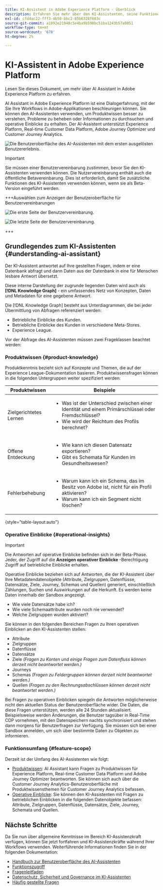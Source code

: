 ```yaml
---
title: KI-Assistent in Adobe Experience Platform - Überblick
description: Erfahren Sie mehr über den KI-Assistenten, seine Funktionen und Anwendungsbeispiele sowie darüber, wie Sie damit Ihren Workflow mit Adobe Experience Platform und Real-time Customer Data Platform beschleunigen können.
exl-id: cfd4ac22-fff3-4b50-bbc2-85b6328f603c
source-git-commit: a1092e21940c5e4ba9b598bc51ba1243b57a0051
workflow-type: tm+mt
source-wordcount: '678'
ht-degree: 2%

---
```


# KI-Assistent in Adobe Experience Platform

Lesen Sie dieses Dokument, um mehr über AI Assistant in Adobe Experience Platform zu erfahren.

AI Assistant in Adobe Experience Platform ist eine Dialogerfahrung, mit der Sie Ihre Workflows in Adobe-Applikationen beschleunigen können. Sie können den AI-Assistenten verwenden, um Produktwissen besser zu verstehen, Probleme zu beheben oder Informationen zu durchsuchen und operative Einblicke zu erhalten. Der AI-Assistent unterstützt Experience Platform, Real-time Customer Data Platform, Adobe Journey Optimizer und Customer Journey Analytics.

![Die Benutzeroberfläche des AI-Assistenten mit dem ersten ausgelösten Benutzererlebnis.](./images/blank.png)

>[!IMPORTANT]
>
>Sie müssen einer Benutzervereinbarung zustimmen, bevor Sie den KI-Assistenten verwenden können. Die Nutzervereinbarung enthält auch die öffentliche Betavereinbarung. Dies ist erforderlich, damit Sie zusätzliche Funktionen des KI-Assistenten verwenden können, wenn sie als Beta-Version eingeführt werden.

+++Auswählen zum Anzeigen der Benutzeroberfläche für Benutzervereinbarungen

![Die erste Seite der Benutzervereinbarung.](./images/user-agreement-1.png)

![Die letzte Seite der Benutzervereinbarung.](./images/user-agreement-2.png)

+++

## Grundlegendes zum KI-Assistenten {#understanding-ai-assistant}

Der KI-Assistent antwortet auf Ihre gestellten Fragen, indem er eine Datenbank abfragt und dann Daten aus der Datenbank in eine für Menschen lesbare Antwort übersetzt.

Diese interne Darstellung der zugrunde liegenden Daten wird auch als **[!DNL Knowledge Graph]** - ein umfassendes Netz von Konzepten, Daten und Metadaten für eine gegebene Antwort.

Die [!DNL Knowledge Graph] besteht aus Unterdiagrammen, die bei jeder Übermittlung von Abfragen referenziert werden:

* Betriebliche Einblicke des Kunden.
* Betriebliche Einblicke des Kunden in verschiedene Meta-Stores.
* Experience League.

Vor der Abfrage des AI-Assistenten müssen zwei Frageklassen beachtet werden:

### Produktwissen {#product-knowledge}

Produktkenntnis bezieht sich auf Konzepte und Themen, die auf der Experience League-Dokumentation basieren. Produktwissensfragen können in die folgenden Untergruppen weiter spezifiziert werden:

| Produktwissen | Beispiele |
| --- | --- |
| Zielgerichtetes Lernen | <ul><li>Was ist der Unterschied zwischen einer Identität und einem Primärschlüssel oder Fremdschlüssel?</li><li>Wie wird der Reichtum des Profils berechnet?</li></ul> |
| Offene Entdeckung | <ul><li>Wie kann ich diesen Datensatz exportieren?</li><li>Gibt es Schemata für Kunden im Gesundheitswesen?</li></ul> |
| Fehlerbehebung | <ul><li>Warum kann ich ein Schema, das im Besitz von Adobe ist, nicht für ein Profil aktivieren?</li><li>Warum kann ich ein Segment nicht löschen?</li></ul> |

{style="table-layout:auto"}

### Operative Einblicke {#operational-insights}

>[!IMPORTANT]
>
>Die Antworten auf operative Einblicke befinden sich in der Beta-Phase. Jeder, der Zugriff auf die **Anzeigen operativer Einblicke** -Berechtigung Zugriff auf betriebliche Einblicke erhalten.

Operative Einblicke beziehen sich auf Antworten, die der KI-Assistent über Ihre Metadatendatenobjekte (Attribute, Zielgruppen, Datenflüsse, Datensätze, Ziele, Journey, Schemas und Quellen) generiert, einschließlich Zählungen, Suchen und Auswirkungen auf die Herkunft. Es werden keine Daten innerhalb der Sandbox angezeigt.

* Wie viele Datensätze habe ich?
* Wie viele Schemaattribute wurden noch nie verwendet?
* Welche Zielgruppen wurden aktiviert?

Sie können in den folgenden Bereichen Fragen zu Ihren operativen Einblicken an den KI-Assistenten stellen:

* Attribute
* Zielgruppen
* Datenflüsse
* Datensätze
* Ziele _(Fragen zu Konten und einige Fragen zum Datenfluss können derzeit nicht beantwortet werden.)_
* Journeys
* Schemas _(Fragen zu Feldergruppen können derzeit nicht beantwortet werden.)_
* Quellen _(Fragen zu den Rechnungsabschlüssen können derzeit nicht beantwortet werden.)_

Bei Fragen zu operativen Einblicken spiegeln die Antworten möglicherweise nicht den aktuellen Status der Benutzeroberfläche wider. Die Daten, die diese Fragen unterstützen, werden alle 24 Stunden aktualisiert. Beispielsweise werden Änderungen, die Benutzer tagsüber in Real-Time CDP vornehmen, mit den Datenspeichern nachts synchronisiert und stehen dann morgens für Benutzerfragen zur Verfügung. Sie müssen sich bei einer Sandbox anmelden, um sich über bestimmte Daten zu Objekten zu informieren.

### Funktionsumfang {#feature-scope}

Derzeit ist der Umfang des AI-Assistenten wie folgt:

* [Produktwissen](./home.md#product-knowledge): AI Assistant kann Fragen zu Produktwissen für Experience Platform, Real-time Customer Data Platform und Adobe Journey Optimizer beantworten. Sie können sich auch über die Customer Journey Analytics-Benutzeroberfläche mit Produktwissensthemen für Customer Journey Analytics befassen.
* [Operative Einblicke](./home.md#operational-insights): Sie können den KI-Assistenten mit Fragen zu betrieblichen Einblicken in die folgenden Datenobjekte befassen: Attribute, Zielgruppen, Datenflüsse, Datensätze, Ziele, Journey, Schemata und Quellen.

## Nächste Schritte

Da Sie nun über allgemeine Kenntnisse im Bereich KI-Assistenzkraft verfügen, können Sie jetzt fortfahren und KI-Assistenzkräfte während Ihrer Workflows verwenden. Weiterführende Informationen finden Sie in der folgenden Dokumentation:

* [Handbuch zur Benutzeroberfläche des AI-Assistenten](./ui-guide.md)
* [Funktionszugriff](./access.md)
* [Fragenleitfaden](./questions.md)
* [Datenschutz, Sicherheit und Governance im KI-Assistenten](./privacy.md)
* [Häufig gestellte Fragen](./faq.md)
